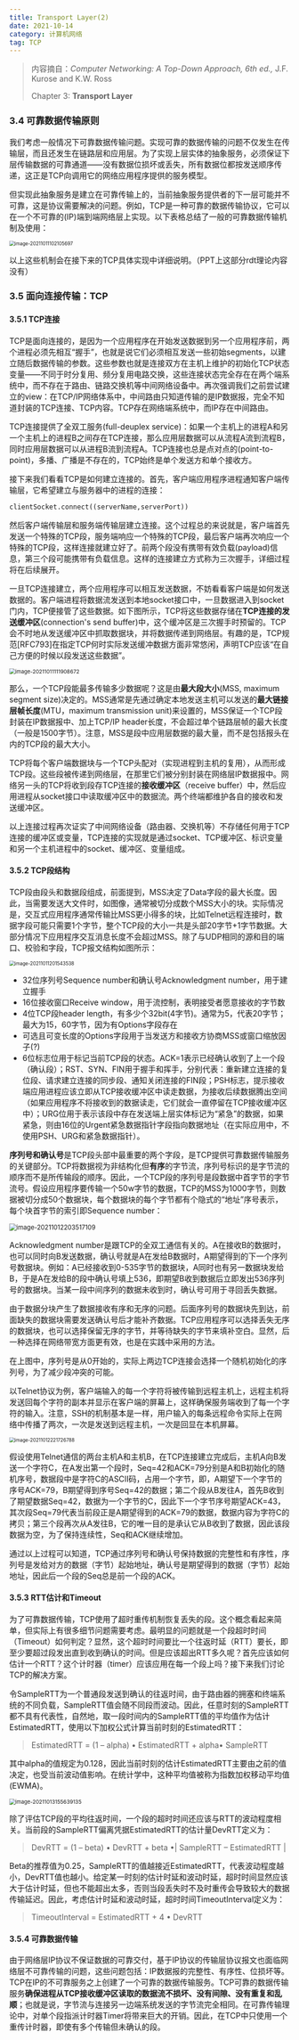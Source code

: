 ```yaml
---
title: Transport Layer(2)
date: 2021-10-14
category: 计算机网络
tag: TCP
---
```


> 内容摘自：*Computer Networking: A Top-Down Approach, 6th* *ed.,* J.F. Kurose and K.W. Ross
>
> Chapter 3: **Transport Layer**

### 3.4 可靠数据传输原则

我们考虑一般情况下可靠数据传输问题。实现可靠的数据传输的问题不仅发生在传输层，而且还发生在链路层和应用层。为了实现上层实体的抽象服务，必须保证下层传输数据的可靠通道——没有数据位损坏或丢失，所有数据位都按发送顺序传递，这正是TCP向调用它的网络应用程序提供的服务模型。

但实现此抽象服务是建立在可靠传输上的，当前抽象服务提供者的下一层可能并不可靠，这是协议需要解决的问题。例如，TCP是一种可靠的数据传输协议，它可以在一个不可靠的(IP)端到端网络层上实现。以下表格总结了一般的可靠数据传输机制及使用：

<img src="https://cdn.jsdelivr.net/gh/juaran/juaran.github.io@image/typora/image-20211011102105697.png" alt="image-20211011102105697" style="zoom:60%;" />

以上这些机制会在接下来的TCP具体实现中详细说明。（PPT上这部分rdt理论内容没有）

### 3.5 面向连接传输：TCP

#### 3.5.1 TCP连接

TCP是面向连接的，是因为一个应用程序在开始发送数据到另一个应用程序前，两个进程必须先相互“握手”，也就是说它们必须相互发送一些初始segments，以建立随后数据传输的参数。这些参数也就是连接双方在主机上维护的初始化TCP状态变量——不同于时分复用、频分复用电路交换，这些连接状态完全存在在两个端系统中，而不存在于路由、链路交换机等中间网络设备中。再次强调我们之前尝试建立的view：在TCP/IP网络体系中，中间路由只知道传输的是IP数据报，完全不知道封装的TCP连接、TCP内容。TCP存在网络端系统中，而IP存在中间路由。

TCP连接提供了全双工服务(full-deuplex service)：如果一个主机上的进程A和另一个主机上的进程B之间存在TCP连接，那么应用层数据可以从流程A流到流程B，同时应用层数据可以从进程B流到流程A。TCP连接也总是点对点的(point-to-point)，多播、广播是不存在的，TCP始终是单个发送方和单个接收方。

接下来我们看看TCP是如何建立连接的。首先，客户端应用程序进程通知客户端传输层，它希望建立与服务器中的进程的连接：

``` python
clientSocket.connect((serverName,serverPort))
```

然后客户端传输层和服务端传输层建立连接。这个过程总的来说就是，客户端首先发送一个特殊的TCP段，服务端响应一个特殊的TCP段，最后客户端再次响应一个特殊的TCP段，这样连接就建立好了。前两个段没有携带有效负载(payload)信息，第三个段可能携带有负载信息。这样的连接建立方式称为三次握手，详细过程将在后续展开。

一旦TCP连接建立，两个应用程序可以相互发送数据，不妨看看客户端是如何发送数据的。客户端进程将数据流发送到本地socket接口中，一旦数据进入到socket门内，TCP便接管了这些数据。如下图所示，TCP将这些数据存储在**TCP连接的发送缓冲区**(connection's send buffer)中，这个缓冲区是三次握手时预留的。TCP会不时地从发送缓冲区中抓取数据块，并将数据传递到网络层。有趣的是，TCP规范[RFC793]在指定TCP何时实际发送缓冲数据方面非常悠闲，声明TCP应该“在自己方便的时候以段发送这些数据”。

<img src="https://cdn.jsdelivr.net/gh/juaran/juaran.github.io@image/typora/image-20211011111908672.png" alt="image-20211011111908672" style="zoom: 67%;" />

 那么，一个TCP段能最多传输多少数据呢？这是由**最大段大小**(MSS, maximum segment size)决定的。MSS通常是先通过确定本地发送主机可以发送的**最大链接层帧长度**(MTU，maximum transmission unit)来设置的，MSS保证一个TCP段封装在IP数据报中、加上TCP/IP header长度，不会超过单个链路层帧的最大长度（一般是1500字节）。注意，MSS是段中应用层数据的最大量，而不是包括报头在内的TCP段的最大大小。

TCP将每个客户端数据块与一个TCP头配对（实现进程到主机的复用），从而形成TCP段。这些段被传递到网络层，在那里它们被分别封装在网络层IP数据报中。网络另一头的TCP将收到段存TCP连接的**接收缓冲区**（receive buffer）中，然后应用进程从socket接口中读取缓冲区中的数据流。两个终端都维护各自的接收和发送缓冲区。

以上连接过程再次证实了中间网络设备（路由器、交换机等）不存储任何用于TCP连接的缓冲区或变量，TCP连接的实现就是通过socket、TCP缓冲区、标识变量和另一个主机进程中的socket、缓冲区、变量组成。

#### 3.5.2 TCP段结构

TCP段由段头和数据段组成，前面提到，MSS决定了Data字段的最大长度。因此，当需要发送大文件时，如图像，通常被切分成数个MSS大小的块。实际情况是，交互式应用程序通常传输比MSS更小得多的块，比如Telnet远程连接时，数据字段可能只需要1个字节，整个TCP段的大小一共是头部20字节+1字节数据。大部分情况下应用程序交互消息长度不会超过MSS。除了与UDP相同的源和目的端口、校验和字段，TCP报文结构如图所示：

<img src="https://cdn.jsdelivr.net/gh/juaran/juaran.github.io@image/typora/image-20211011201543538.png" alt="image-20211011201543538" style="zoom:60%;" />

* 32位序列号Sequence number和确认号Acknowledgment number，用于建立握手
* 16位接收窗口Receive window，用于流控制，表明接受者愿意接收的字节数
* 4位TCP段header length，有多少个32bit(4字节)。通常为5，代表20字节；最大为15，60字节，因为有Options字段存在
* 可选且可变长度的Options字段用于当发送方和接收方协商MSS或窗口缩放因子(?)
* 6位标志位用于标记当前TCP段的状态。ACK=1表示已经确认收到了上一个段（确认段）；RST、SYN、FIN用于握手和挥手，分别代表：重新建立连接的复位段、请求建立连接的同步段、通知关闭连接的FIN段；PSH标志，提示接收端应用进程应该立即从TCP接收缓冲区中读走数据，为接收后续数据腾出空间（如果应用程序不将接收到的数据读走，它们就会一直停留在TCP接收缓冲区中）；URG位用于表示该段中存在发送端上层实体标记为“紧急”的数据，如果紧急，则由16位的Urgent紧急数据指针字段指向数据地址（在实际应用中，不使用PSH、URG和紧急数据指针）。

**序列号和确认号**是TCP段头部中最重要的两个字段，是TCP提供可靠数据传输服务的关键部分。TCP将数据视为非结构化但**有序**的字节流，序列号标识的是字节流的顺序而不是所传输段的顺序。因此，一个TCP段的序列号是段数据中首字节的字节流号。假设应用程序要传输一个50w字节的数据，TCP的MSS为1000字节，则数据被切分成50个数据块，每个数据块的每个字节都有个隐式的“地址”序号表示，每个块首字节的索引即Sequence number：

<img src="https://cdn.jsdelivr.net/gh/juaran/juaran.github.io@image/typora/image-20211012203517109.png" alt="image-20211012203517109" style="zoom: 80%;" />

Acknowledgment number是跟TCP的全双工通信有关的。A在接收B的数据时，也可以同时向B发送数据，确认号就是A在发给B数据时，A期望得到的下一个序列号数据块。例如：A已经接收到0-535字节的数据块，A同时也有另一数据块发给B，于是A在发给B的段中确认号填上536，即期望B收到数据后立即发出536序列号的数据块。当某一段中间序列的数据未收到时，确认号可用于寻回丢失数据。

由于数据分块产生了数据接收有序和无序的问题。后面序列号的数据块先到达，前面缺失的数据块需要发送确认号后才能补齐数据。TCP应用程序可以选择丢失无序的数据块，也可以选择保留无序的字节，并等待缺失的字节来填补空白。显然，后一种选择在网络带宽方面更有效，也是在实践中采用的方法。

在上图中，序列号是从0开始的，实际上两边TCP连接会选择一个随机初始化的序列号，为了减少段冲突的可能。

以Telnet协议为例，客户端输入的每一个字符将被传输到远程主机上，远程主机将发送回每个字符的副本并显示在客户端的屏幕上，这样确保服务端收到了每一个字符的输入。注意，SSH的机制基本是一样，用户输入的每条远程命令实际上在网络中传播了两次，一次是发送到远程主机，一次是回显在本机屏幕。

<img src="https://cdn.jsdelivr.net/gh/juaran/juaran.github.io@image/typora/image-20211012221726788.png" alt="image-20211012221726788" style="zoom:60%;" />

假设使用Telnet通信的两台主机A和主机B，在TCP连接建立完成后，主机A向B发送一个字符C，在A发出第一个段时，Seq=42和ACK=79分别是A和B初始化的随机序号，数据段中是字符C的ASCII码，占用一个字节，即，A期望下一个字节的序号ACK=79，B期望得到序号Seq=42的数据；第二个段从B发往A，首先B收到了期望数据Seq=42，数据为一个字节的C，因此下一个字节序号期望ACK=43，其次段Seq=79代表当前段正是A期望得到的ACK=79的数据，数据内容为字符C的拷贝；第三个段再次从A发往B，它的唯一目的是承认它从B收到了数据，因此该段数据为空，为了保持连续性，Seq和ACK继续增加。

通过以上过程可以知道，TCP通过序列号和确认号保持数据的完整性和有序性，序列号是发给对方的数据（字节）起始地址，确认号是期望得到的数据（字节）起始地址，因此后一个段的Seq总是前一个段的ACK。

#### 3.5.3 RTT估计和Timeout

为了可靠数据传输，TCP使用了超时重传机制恢复丢失的段。这个概念看起来简单，但实际上有很多细节问题需要考虑。最明显的问题就是一个段超时时间（Timeout）如何判定？显然，这个超时时间要比一个往返时延（RTT）要长，即至少要超过段发出直到收到确认的时间。但是应该超出RTT多久呢？首先应该如何估计一个RTT？这个计时器（timer）应该应用在每一个段上吗？接下来我们讨论TCP的解决方案。

令SampleRTT为一个普通段发送到确认的往返时间，由于路由器的拥塞和终端系统的不同负载，SampleRTT值会随不同段而波动。因此，任意时刻的SampleRTT都不具有代表性，自然地，取一段时间内的SampleRTT值的平均值作为估计EstimatedRTT，使用以下加权公式计算当前时刻的EstimatedRTT：

> EstimatedRTT = (1 – alpha) • EstimatedRTT + alpha• SampleRTT

其中alpha的值规定为0.128，因此当前时刻的估计EstimatedRTT主要由之前的值决定，也受当前波动值影响。在统计学中，这种平均值被称为指数加权移动平均值(EWMA)。

<img src="https://cdn.jsdelivr.net/gh/juaran/juaran.github.io@image/typora/image-20211013155639135.png" alt="image-20211013155639135" style="zoom: 67%;" />

除了评估TCP段的平均往返时间，一个段的超时时间还应该与RTT的波动程度相关。当前段的SampleRTT偏离凭据EstimatedRTT的估计量DevRTT定义为：

> DevRTT = (1 – beta) • DevRTT + beta •| SampleRTT – EstimatedRTT |

Beta的推荐值为0.25，SampleRTT的值越接近EstimatedRTT，代表波动程度越小，DevRTT值也越小。给定某一时刻的估计时延和波动时延，超时时间显然应该大于估计时延，但也不能超出太多，否则当段丢失时不及时重传会导致较大的数据传输延迟。因此，考虑估计时延和波动时延，超时时间TimeoutInterval定义为：

> TimeoutInterval = EstimatedRTT + 4 • DevRTT

#### 3.5.4 可靠数据传输

由于网络层IP协议不保证数据的可靠交付，基于IP协议的传输层协议报文也面临网络层不可靠传输的问题，这些问题包括：IP数据报的完整性、有序性、位损坏等。TCP在IP的不可靠服务之上创建了一个可靠的数据传输服务。TCP可靠的数据传输服务**确保进程从TCP接收缓冲区读取的数据流不损坏、没有间隙、没有重复和乱顺**；也就是说，字节流与连接另一边端系统发送的字节流完全相同。在可靠传输理论中，对单个段指派计时器Timer将带来巨大的开销。因此，在TCP中只使用一个重传计时器，即使有多个传输但未确认的段。